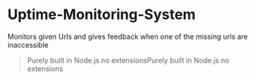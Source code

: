 # Uptime-Monitoring-System

Monitors given Urls and gives feedback when one of the missing urls are inaccessible
> Purely built in Node.js no extensionsPurely built in Node.js no extensions
